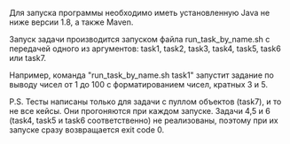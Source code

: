 Для запуска программы необходимо иметь установленную Java не ниже версии 1.8, а также Maven.

Запуск задачи производится запуском файла run_task_by_name.sh с передачей одного из аргументов: task1, task2, task3, task4, task5, task6 или task7.

Например, команда "run_task_by_name.sh task1" запустит задание по выводу чисел от 1 до 100 с форматированием чисел, кратных 3 и 5.

P.S. Тесты написаны только для задачи с пуллом объектов (task7), и то не все кейсы. Они прогоняются при каждом запуске.
Задачи 4,5 и 6 (task4, task5 и task6 соответственно) не реализованы, поэтому при их запуске сразу возвращается exit code 0.
